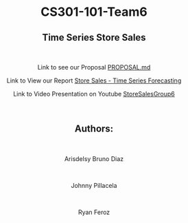 <div align="center">

# CS301-101-Team6
## Time Series Store Sales

<br>

Link to see our Proposal [PROPOSAL.md](https://github.com/JohnnyPillacela/CS301-101-Team6/blob/master/PROPOSAL.md)

Link to View our Report [Store Sales - Time Series Forecasting](https://github.com/JohnnyPillacela/CS301-101-Team6/blob/master/docs/StoreSalesProjectReport.md)

Link to Video Presentation on Youtube
[StoreSalesGroup6](https://www.youtube.com/watch?v=ojxBZw5bhYw)



<div align="center">

<br>

## Authors:

<br>

Arisdelsy Bruno Diaz

<br>

Johnny Pillacela

<br>

Ryan Feroz
